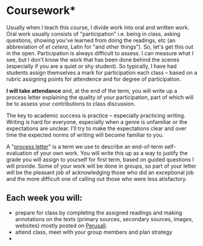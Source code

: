 # Coursework\*

Usually when I teach this course, I divide work into oral and written work. Oral work usually consists of "participation" i.e. being in class, asking questions, showing you've learned from doing the readings, etc (an abbreviation of _et cetera_, Latin for "and other things"). So, let's get this out in the open. Participation is always difficult to assess. I can measure what I see, but I don't know the work that has been done behind the scenes (especially if you are a quiet or shy student). So typically, I have had students assign themselves a mark for participation each class – based on a rubric assigning points for attendence and for degree of participation.

**I will take attendance** and, at the end of the term, you will write up a process letter explaining the quality of your participation, part of which will be to assess your contributions to class discussion.

The key to academic success is practice – especially practicing writing. Writing is hard for everyone, especially when a genre is unfamiliar or the expectations are unclear. I'll try to make the expectations clear and over time the expected norms of writing will become familiar to you.

A "[process letter](process-letters.md)" is a term we use to describe an end-of-term self-evaluation of your own work. You will write this up as a way to justify the grade you will assign to yourself for first term, based on guided questions I will provide. Some of your work will be done in groups, so part of your letter will be the pleasant job of acknowledging those who did an exceptional job and the more difficult one of calling out those who were less atisfactory.

## **Each week you will:**  <a href="#each-week-you-will" id="each-week-you-will"></a>

* prepare for class by completing the assigned readings and making annotations on the texts (primary sources, secondary sources, images, websites) mostly posted on [Perusall](https://marc-saurette.gitbook.io/the-making-of-the-middle-ages/course-info/digital-tools/perusall).
* attend class, meet with your group members and plan strategy
*

​
